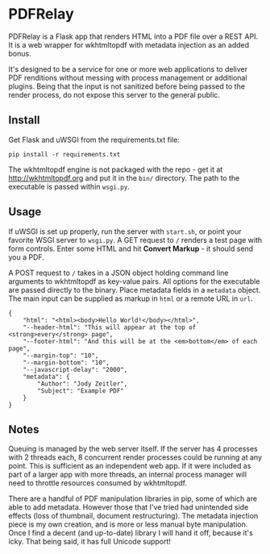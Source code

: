 PDFRelay
========

PDFRelay is a Flask app that renders HTML into a PDF file over a REST API. It is a web wrapper for wkhtmltopdf with metadata injection as an added bonus.

It's designed to be a service for one or more web applications to deliver PDF renditions without messing with process management or additional plugins. Being that the input is not sanitized before being passed to the render process, do not expose this server to the general public.

Install
-------

Get Flask and uWSGI from the requirements.txt file:

	pip install -r requirements.txt

The wkhtmltopdf engine is not packaged with the repo - get it at http://wkhtmltopdf.org and put it in the `bin/` directory. The path to the executable is passed within `wsgi.py`.

Usage
-----

If uWSGI is set up properly, run the server with `start.sh`, or point your favorite WSGI server to `wsgi.py`. A GET request to `/` renders a test page with form controls. Enter some HTML and hit **Convert Markup** - it should send you a PDF.

A POST request to `/` takes in a JSON object holding command line arguments to wkhtmltopdf as key-value pairs. All options for the executable are passed directly to the binary. Place metadata fields in a `metadata` object. The main input can be supplied as markup in `html` or a remote URL in `url`.

```
{
	"html": "<html><body>Hello World!</body></html>",
	"--header-html": "This will appear at the top of <strong>every</strong> page",
	"--footer-html": "And this will be at the <em>bottom</em> of each page",
	"--margin-top": "10",
	"--margin-bottom": "10",
	"--javascript-delay": "2000",
	"metadata": {
		"Author": "Jody Zeitler",
		"Subject": "Example PDF"
	}
}
```

Notes
-----

Queuing is managed by the web server itself. If the server has 4 processes with 2 threads each, 8 concurrent render processes could be running at any point. This is sufficient as an independent web app. If it were included as part of a larger app with more threads, an internal process manager will need to throttle resources consumed by wkhtmltopdf.

There are a handful of PDF manipulation libraries in pip, some of which are able to add metadata. However those that I've tried had unintended side effects (loss of thumbnail, document restructuring). The metadata injection piece is my own creation, and is more or less manual byte manipulation. Once I find a decent (and up-to-date) library I will hand it off, because it's icky. That being said, it has full Unicode support!
